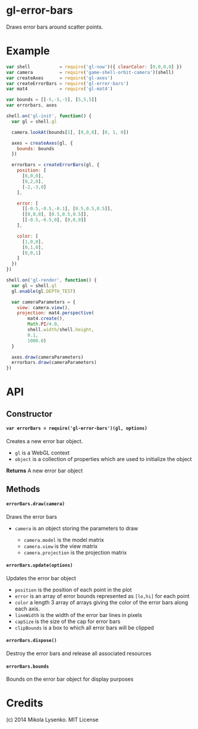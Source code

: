 gl-error-bars
=============

Draws error bars around scatter points.

# Example

```javascript
var shell           = require('gl-now')({ clearColor: [0,0,0,0] })
var camera          = require('game-shell-orbit-camera')(shell)
var createAxes      = require('gl-axes')
var createErrorBars = require('gl-error-bars')
var mat4            = require('gl-mat4')

var bounds = [[-5,-5,-5], [5,5,5]]
var errorbars, axes

shell.on('gl-init', function() {
  var gl = shell.gl

  camera.lookAt(bounds[1], [0,0,0], [0, 1, 0])

  axes = createAxes(gl, {
    bounds: bounds
  })

  errorbars = createErrorBars(gl, {
    position: [
      [0,0,0],
      [0,2,0],
      [-2,-3,0]
    ],

    error: [
      [[-0.5,-0.5,-0.1], [0.5,0.5,0.5]],
      [[0,0,0], [0.5,0.5,0.5]],
      [[-0.5,-0.5,0], [0,0,0]]
    ],

    color: [
      [1,0,0],
      [0,1,0],
      [0,0,1]
    ]
  })
})

shell.on('gl-render', function() {
  var gl = shell.gl
  gl.enable(gl.DEPTH_TEST)

  var cameraParameters = {
    view: camera.view(),
    projection: mat4.perspective(
        mat4.create(),
        Math.PI/4.0,
        shell.width/shell.height,
        0.1,
        1000.0)
  }

  axes.draw(cameraParameters)
  errorbars.draw(cameraParameters)
})
```

# API

## Constructor

#### `var errorBars = require('gl-error-bars')(gl, options)`
Creates a new error bar object.

* `gl` is a WebGL context
* `object` is a collection of properties which are used to initialize the object

**Returns** A new error bar object

## Methods

#### `errorBars.draw(camera)`
Draws the error bars

* `camera` is an object storing the parameters to draw

    + `camera.model` is the model matrix
    + `camera.view` is the view matrix
    + `camera.projection` is the projection matrix

#### `errorBars.update(options)`
Updates the error bar object

* `position` is the position of each point in the plot
* `error` is an array of error bounds represented as `[lo,hi]` for each point
* `color` a length 3 array of arrays giving the color of the error bars along each axis.
* `lineWidth` is the width of the error bar lines in pixels
* `capSize` is the size of the cap for error bars
* `clipBounds` is a box to which all error bars will be clipped

#### `errorBars.dispose()`
Destroy the error bars and release all associated resources

#### `errorBars.bounds`
Bounds on the error bar object for display purposes

# Credits
(c) 2014 Mikola Lysenko. MIT License